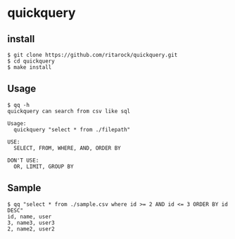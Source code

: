 # quickquery

## install
```
$ git clone https://github.com/ritarock/quickquery.git
$ cd quickquery
$ make install
```

## Usage
```
$ qq -h
quickquery can search from csv like sql

Usage:
  quickquery "select * from ./filepath"

USE:
  SELECT, FROM, WHERE, AND, ORDER BY

DON'T USE:
  OR, LIMIT, GROUP BY
```

## Sample
```
$ qq "select * from ./sample.csv where id >= 2 AND id <= 3 ORDER BY id DESC"
id, name, user
3, name3, user3
2, name2, user2
```
